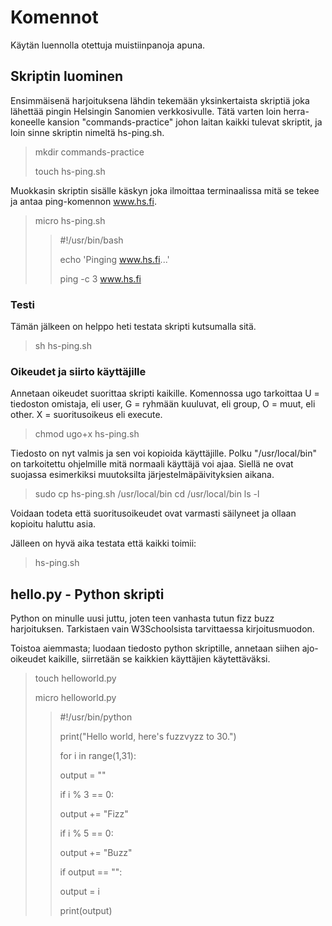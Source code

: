 # Komennot

Käytän luennolla otettuja muistiinpanoja apuna.

## Skriptin luominen

Ensimmäisenä harjoituksena lähdin tekemään yksinkertaista skriptiä joka lähettää pingin Helsingin Sanomien verkkosivulle.
Tätä varten loin herra-koneelle kansion "commands-practice" johon laitan kaikki tulevat skriptit, ja loin sinne skriptin nimeltä hs-ping.sh.

> mkdir commands-practice
> 
> touch hs-ping.sh

Muokkasin skriptin sisälle käskyn joka ilmoittaa terminaalissa mitä se tekee ja antaa ping-komennon www.hs.fi.

> micro hs-ping.sh
> 
> > #!/usr/bin/bash
> >
> > echo 'Pinging www.hs.fi...'
> >
> > ping -c 3 www.hs.fi

### Testi

Tämän jälkeen on helppo heti testata skripti kutsumalla sitä.

> sh hs-ping.sh

### Oikeudet ja siirto käyttäjille

Annetaan oikeudet suorittaa skripti kaikille. Komennossa ugo tarkoittaa U = tiedoston omistaja, eli user, G = ryhmään kuuluvat, eli group, O = muut, eli other. X = suoritusoikeus eli execute.

> chmod ugo+x hs-ping.sh

Tiedosto on nyt valmis ja sen voi kopioida käyttäjille. Polku "/usr/local/bin" on tarkoitettu ohjelmille mitä normaali käyttäjä voi ajaa. Siellä ne ovat suojassa esimerkiksi muutoksilta järjestelmäpäivityksien aikana.

> sudo cp hs-ping.sh /usr/local/bin
> cd /usr/local/bin
> ls -l

Voidaan todeta että suoritusoikeudet ovat varmasti säilyneet ja ollaan kopioitu haluttu asia.

Jälleen on hyvä aika testata että kaikki toimii:

> hs-ping.sh

## hello.py - Python skripti

Python on minulle uusi juttu, joten teen vanhasta tutun fizz buzz harjoituksen. Tarkistaen vain W3Schoolsista tarvittaessa kirjoitusmuodon.

Toistoa aiemmasta; luodaan tiedosto python skriptille, annetaan siihen ajo-oikeudet kaikille, siirretään se kaikkien käyttäjien käytettäväksi.

> touch helloworld.py
> 
> micro helloworld.py
> > #!/usr/bin/python
> > 
> > print("Hello world, here's fuzzvyzz to 30.")
> > 
> > for i in range(1,31):
> > 
> > output = ""
> > 
> > if i % 3 == 0:
> > 
> >   output += "Fizz"
> >   
> > if i % 5 == 0:
> > 
> >   output += "Buzz"
> >   
> > if output == "":
> > 
> >    output = i
> >     
> > print(output)
